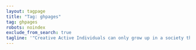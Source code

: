 ```yaml
---
layout: tagpage
title: "Tag: ghpages"
tag: ghpages
robots: noindex
exclude_from_search: true
tagline: '"Creative Active Individuals can only grow up in a society that emphasizes learning instead of teaching." - Chris Alexander'
---
```

